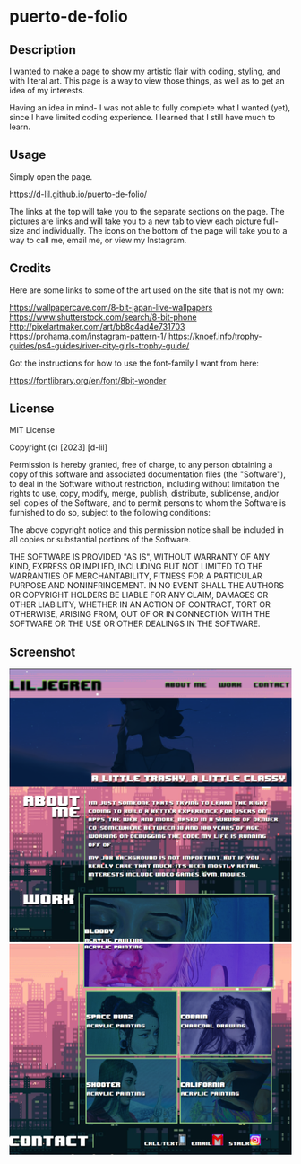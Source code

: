 # puerto-de-folio

## Description

I wanted to make a page to show my artistic flair with coding, styling, and with literal art. This page is a way to view those things, as well as to get an idea of my interests.

Having an idea in mind- I was not able to fully complete what I wanted (yet), since I have limited coding experience. I learned that I still have much to learn.

## Usage

Simply open the page.

https://d-lil.github.io/puerto-de-folio/

 The links at the top will take you to the separate sections on the page. The pictures are links and will take you to a new tab to view each picture full-size and individually. The icons on the bottom of the page will take you to a way to call me, email me, or view my Instagram.

## Credits

Here are some links to some of the art used on the site that is not my own:

https://wallpapercave.com/8-bit-japan-live-wallpapers
https://www.shutterstock.com/search/8-bit-phone
http://pixelartmaker.com/art/bb8c4ad4e731703
https://prohama.com/instagram-pattern-1/
https://knoef.info/trophy-guides/ps4-guides/river-city-girls-trophy-guide/

Got the instructions for how to use the font-family I want from here:

https://fontlibrary.org/en/font/8bit-wonder

## License

MIT License

Copyright (c) [2023] [d-lil]

Permission is hereby granted, free of charge, to any person obtaining a copy
of this software and associated documentation files (the "Software"), to deal
in the Software without restriction, including without limitation the rights
to use, copy, modify, merge, publish, distribute, sublicense, and/or sell
copies of the Software, and to permit persons to whom the Software is
furnished to do so, subject to the following conditions:

The above copyright notice and this permission notice shall be included in all
copies or substantial portions of the Software.

THE SOFTWARE IS PROVIDED "AS IS", WITHOUT WARRANTY OF ANY KIND, EXPRESS OR
IMPLIED, INCLUDING BUT NOT LIMITED TO THE WARRANTIES OF MERCHANTABILITY,
FITNESS FOR A PARTICULAR PURPOSE AND NONINFRINGEMENT. IN NO EVENT SHALL THE
AUTHORS OR COPYRIGHT HOLDERS BE LIABLE FOR ANY CLAIM, DAMAGES OR OTHER
LIABILITY, WHETHER IN AN ACTION OF CONTRACT, TORT OR OTHERWISE, ARISING FROM,
OUT OF OR IN CONNECTION WITH THE SOFTWARE OR THE USE OR OTHER DEALINGS IN THE
SOFTWARE.

## Screenshot

![My Image](./images/screenshot/ss.png)
![My Image](./images/screenshot/ss1.png)
